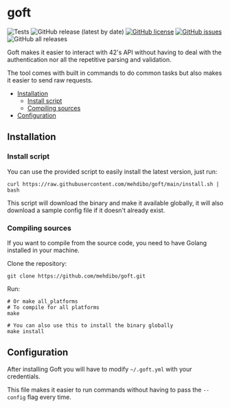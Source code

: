 # goft
![Tests](https://github.com/mehdibo/goft/workflows/Tests/badge.svg?branch=develop)
![GitHub release (latest by date)](https://img.shields.io/github/v/release/mehdibo/goft)
[![GitHub license](https://img.shields.io/github/license/mehdibo/goft)](https://github.com/mehdibo/goft/blob/develop/LICENSE)
[![GitHub issues](https://img.shields.io/github/issues/mehdibo/goft)](https://github.com/mehdibo/goft/issues)
![GitHub all releases](https://img.shields.io/github/downloads/mehdibo/goft/total)


Goft makes it easier to interact with 42's API without having to deal with the authentication
nor all the repetitive parsing and validation.

The tool comes with built in commands to do common tasks but also makes it easier to send raw requests.

 * [Installation](#installation)
   * [Install script](#install-script)
   * [Compiling sources](#compiling-sources)
 * [Configuration](#configuration)

## Installation

### Install script
You can use the provided script to easily install the latest version, just run:
```shell
curl https://raw.githubusercontent.com/mehdibo/goft/main/install.sh | bash
```
This script will download the binary and make it available globally, it will also download a sample config file
if it doesn't already exist.
### Compiling sources
If you want to compile from the source code, you need to have Golang installed in your machine.

Clone the repository:
```shell
git clone https://github.com/mehdibo/goft.git
```

Run:
```shell
# Or make all_platforms
# To compile for all platforms
make

# You can also use this to install the binary globally
make install
```


## Configuration
After installing Goft you will have to modify `~/.goft.yml` with your credentials.

This file makes it easier to run commands without having to pass the `--config` flag every time.
